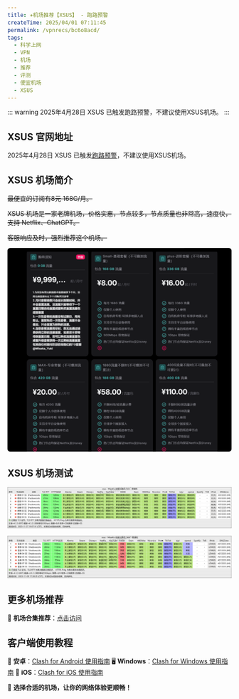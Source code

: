 ```yaml
---
title: ✈️机场推荐【XSUS】 - 跑路预警
createTime: 2025/04/01 07:11:45
permalink: /vpnrecs/bc6o8acd/
tags:
  - 科学上网
  - VPN
  - 机场
  - 推荐
  - 评测
  - 便宜机场
  - XSUS
---
```


::: warning
2025年4月28日 XSUS 已触发跑路预警，不建议使用XSUS机场。
:::

<!-- more -->

## XSUS 官网地址

2025年4月28日 XSUS 已触发[跑路预警](https://www.pyjichang.com/scamvpn/mwk3l9oq/)，不建议使用XSUS机场。

## XSUS 机场简介

~~最便宜的订阅有8元 168G/月。~~

~~XSUS 机场是一家老牌机场，价格实惠，节点较多，节点质量也非常高，速度快，支持 Netflix、ChatGPT。~~

~~客服响应及时，强烈推荐这个机场。~~

![XSUS 机场价格](images/机场推荐XSUS/image.png)

## XSUS 机场测试

![XSUS 机场测试1](images/机场推荐XSUS/image-1.png)

![XSUS 机场测试2](images/机场推荐XSUS/image-2.png)

## 更多机场推荐

📌 **机场合集推荐**：[点击访问](https://www.pyjichang.com)

## 客户端使用教程

📱 **安卓**：[Clash for Android 使用指南](https://www.pyjichang.com/doc/eh8f4n86/)
🖥 **Windows**：[Clash for Windows 使用指南](https://www.pyjichang.com/doc/0gematwc/)
🍎 **iOS**：[Clash for iOS 使用指南](https://www.pyjichang.com/doc/z747kgjd/)

🚀 **选择合适的机场，让你的网络体验更顺畅！**